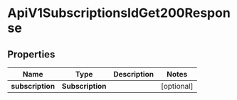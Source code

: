 

# ApiV1SubscriptionsIdGet200Response


## Properties

| Name | Type | Description | Notes |
|------------ | ------------- | ------------- | -------------|
|**subscription** | **Subscription** |  |  [optional] |




